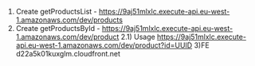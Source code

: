 1) Create getProductsList - https://9aj51mlxlc.execute-api.eu-west-1.amazonaws.com/dev/products
2) Create getProductsById - https://9aj51mlxlc.execute-api.eu-west-1.amazonaws.com/dev/product
2.1) Usage https://9aj51mlxlc.execute-api.eu-west-1.amazonaws.com/dev/product?id=UUID
3)FE d22a5k01kuxglm.cloudfront.net
